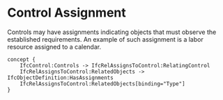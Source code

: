 Control Assignment
==================

Controls may have assignments indicating objects that must observe the established requirements. An example of such assignment is a labor resource assigned to a calendar.

```
concept {
    IfcControl:Controls -> IfcRelAssignsToControl:RelatingControl
    IfcRelAssignsToControl:RelatedObjects -> IfcObjectDefinition:HasAssignments
    IfcRelAssignsToControl:RelatedObjects[binding="Type"]
}
```
